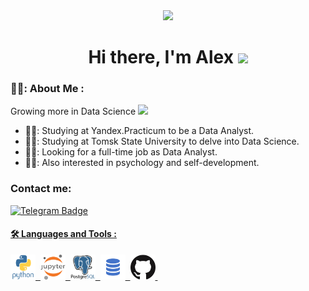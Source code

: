 <div id="header" align="center">
  <img src="https://media.giphy.com/media/5zq67EYOQoVoc/giphy.gif" width="400"/>
</div>
<h1 align="center">
  Hi there, I'm Alex
  <img src="https://media.giphy.com/media/hvRJCLFzcasrR4ia7z/giphy.gif" width="30px"/>
</h1>

### 👨‍🔬: About Me :
Growing more in Data Science  <img src="https://media.giphy.com/media/ridvyKndz8v8IeuJjx/giphy.gif" width="70"> 
- 👨‍🎓: Studying at Yandex.Practicum to be a Data Analyst.
- 👨‍🎓: Studying at Tomsk State University to delve into Data Science. 
- 👨‍💻: Looking for a full-time job as Data Analyst.
- 👨‍⚕️: Also interested in psychology and self-development.

### Contact me:
<div id="badges">
  <a href="https://t.me/alex_st_analyst">
    <img src="https://img.shields.io/badge/Telegram-black?logo=telegram&logoColor=white&style=for-the-badge" alt="Telegram Badge"/> 
    
#### :hammer_and_wrench: Languages and Tools :    
<div>
<img src="https://github.com/devicons/devicon/blob/master/icons/python/python-original-wordmark.svg" title="Python" alt="Python" width="40" height="40"/>&nbsp;
<img src="https://github.com/devicons/devicon/blob/master/icons/jupyter/jupyter-original-wordmark.svg" title="tableau"  alt="tableau" width="40" height="40"/>&nbsp;
<img src="https://github.com/devicons/devicon/blob/master/icons/postgresql/postgresql-original-wordmark.svg" title="PostgreSQL"  alt="PostgreSQL" width="40" height="40"/>&nbsp;
<img src="https://raw.githubusercontent.com/github/explore/80688e429a7d4ef2fca1e82350fe8e3517d3494d/topics/sql/sql.png" title="SQL"  alt="SQL" width="40" height="40"/>&nbsp;
<img src="https://raw.githubusercontent.com/github/explore/78df643247d429f6cc873026c0622819ad797942/topics/github/github.png" title="GitHub"  alt="GitHub" width="40" height="40"/>&nbsp;
</div>
</div>
  

  
  
  
<!--
**AlexSt1985/AlexSt1985** is a ✨ _special_ ✨ repository because its `README.md` (this file) appears on your GitHub profile.

Here are some ideas to get you started:

- 🔭 I’m currently working on ...
- 🌱 I’m currently learning ...
- 👯 I’m looking to collaborate on ...
- 🤔 I’m looking for help with ...
- 💬 Ask me about ...
- 📫 How to reach me: ...
- 😄 Pronouns: ...
- ⚡ Fun fact: ...
-->
